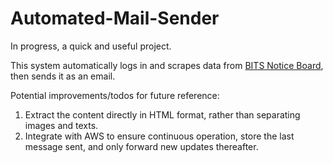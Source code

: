 # Automated-Mail-Sender
In progress, a quick and useful project.

This system automatically logs in and scrapes data from [BITS Notice Board](https://onboard.bits-pilani.ac.in/), then sends it as an email. 

Potential improvements/todos for future reference:

1. Extract the content directly in HTML format, rather than separating images and texts.
2. Integrate with AWS to ensure continuous operation, store the last message sent, and only forward new updates thereafter.
